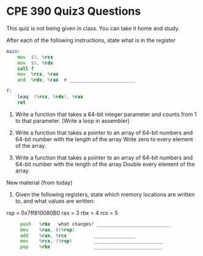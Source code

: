 # CPE 390 Quiz3 Questions

This quiz is not being given in class. You can take it home and study.

After each of the following instructions, state what is in the register
```asm
main:
    mov  $3, %rcx
    mov  $5, %rdx
    call f
    mov  %rcx, %rax
    and  %rdx, %rax  # ________________________

f:
    leaq  (%rcx, %rdx), %rax
    ret
```

1. Write a function that takes a 64-bit integer parameter and counts from 1 to that parameter. (Write a loop in assembler)

1. Write a function that takes a pointer to an array of 64-bit numbers and 64-bit number with the length of the array
Write zero to every element of the array.

1. Write a function that takes a pointer to an array of 64-bit numbers and 64-bit number with the length of the array
Double every element of the array.


New material (from today)
1. Given the following registers, state which memory locations are written to, and what values are written:

rsp = 0x7ff810080B0
rax = 3
rbx = 4
rcx = 5

```asm
     push   %rbx   what changes? ___________________________
     mov    %rax, 8(%rsp)
     add    %rax, %rcx          _______________
     mov    %rcx, (%rsp)        _________________________
     pop    %rbx                _________________________
```
